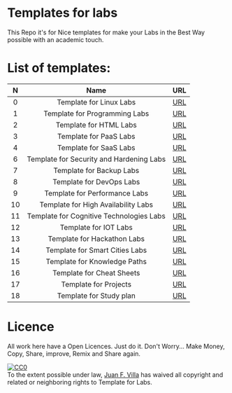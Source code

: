 Templates for labs
==================
This Repo it's for Nice templates for make your Labs in the Best Way possible with an academic touch.

List of templates:
=================
N | Name | URL |
 :--: | :--: | :--: |
 0 | Template for Linux Labs | [URL](https://www.google.com "Google's Homepage") |
 1 | Template for Programming Labs | [URL](https://www.google.com "Google's Homepage") |
 2 | Template for HTML Labs | [URL](https://www.google.com "Google's Homepage") |
 3 | Template for PaaS Labs | [URL](https://www.google.com "Google's Homepage") |
 4 | Template for SaaS Labs  | [URL](https://www.google.com "Google's Homepage") |
 6 | Template for Security and Hardening Labs | [URL](https://www.google.com "Google's Homepage") |
 7 | Template for Backup Labs | [URL](https://www.google.com "Google's Homepage") |
 8 | Template for DevOps Labs  | [URL](https://www.google.com "Google's Homepage") |
 9 | Template for Performance Labs  | [URL](https://www.google.com "Google's Homepage") |
 10 | Template for High Availability Labs  | [URL](https://www.google.com "Google's Homepage") |
 11 | Template for Cognitive Technologies Labs  | [URL](https://www.google.com "Google's Homepage") |
 12 | Template for IOT Labs  | [URL](https://www.google.com "Google's Homepage") |
 13 | Template for Hackathon Labs  | [URL](https://www.google.com "Google's Homepage") |
 14 | Template for Smart Cities Labs  | [URL](https://www.google.com "Google's Homepage") |
 15 | Template for Knowledge Paths  | [URL](https://www.google.com "Google's Homepage") |
 16 | Template for Cheat Sheets  | [URL](https://www.google.com "Google's Homepage") |
 17 | Template for Projects  | [URL](https://www.google.com "Google's Homepage") |
 18 | Template for Study plan | [URL](https://www.google.com "Google's Homepage") |
 
Licence
=======
All work here have a Open Licences. Just do it. Don't Worry... Make Money, Copy, Share, improve, Remix and Share again.

<p xmlns:dct="http://purl.org/dc/terms/">
  <a rel="license"
     href="http://creativecommons.org/publicdomain/zero/1.0/">
    <img src="http://i.creativecommons.org/p/zero/1.0/88x31.png" style="border-style: none;" alt="CC0" />
  </a>
  <br />
  To the extent possible under law,
  <a rel="dct:publisher"
     href="https://about.me/juanfvilla">
    <span property="dct:title">Juan F. Villa</span></a>
  has waived all copyright and related or neighboring rights to
  <span property="dct:title">Template for Labs</span>.
</p>
